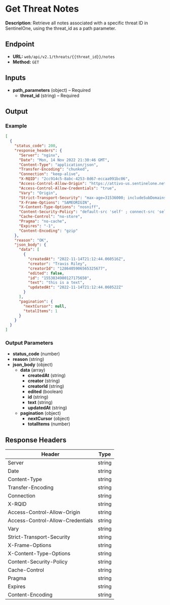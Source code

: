 # Get Threat Notes

**Description**: Retrieve all notes associated with a specific threat ID in SentinelOne, using the threat_id as a path parameter.

## Endpoint

- **URL:** `web/api/v2.1/threats/{{threat_id}}/notes`
- **Method:** `GET`
## Inputs

- **path_parameters** (object) – Required
  - **threat_id** (string) – Required
## Output

### Example

```json
[
  {
    "status_code": 200,
    "response_headers": {
      "Server": "nginx",
      "Date": "Mon, 14 Nov 2022 21:30:46 GMT",
      "Content-Type": "application/json",
      "Transfer-Encoding": "chunked",
      "Connection": "keep-alive",
      "X-RQID": "2cc914c5-8abc-4253-8d67-eccaa991bc06",
      "Access-Control-Allow-Origin": "https://attivo-us.sentinelone.net",
      "Access-Control-Allow-Credentials": "true",
      "Vary": "Origin",
      "Strict-Transport-Security": "max-age=31536000; includeSubDomains",
      "X-Frame-Options": "SAMEORIGIN",
      "X-Content-Type-Options": "nosniff",
      "Content-Security-Policy": "default-src 'self' ; connect-src 'self' cdn.pendo.io app.pendo.io *.pendo.io data.pendo.io *.storage.googleapis.com sentry.io *.sentry.io *.google-analytics.com *.gstatic.com unpkg.com cdn.auth0.com wss://*.sentinelone.net https://www.googletagmanager.com https://cdnjs.cloudflare.com data: ; script-src 'self' 'unsafe-inline' 'unsafe-eval' cdn.pendo.io app.pendo.io pendo-io-static.storage.googleapis.com cdn.pendo.io *.storage.googleapis.com data.pendo.io https://www.google-analytics.com https://www.googletagmanager.com https://unpkg.com https://cdnjs.cloudflare.com ; img-src 'self' data: https://www.google-analytics.com cdn.pendo.io app.pendo.io *.sentinelone.com *.storage.googleapis.com data.pendo.io ; style-src 'self' 'unsafe-inline' app.pendo.io cdn.pendo.io *.storage.googleapis.com https://fonts.googleapis.com https://cdnjs.cloudflare.com ; font-src 'self' data: https://fonts.gstatic.com https://cdn.auth0.com ; frame-src 'self' blob: https://receptive.io https://*.pendo.io https://pendo-io-extensions.storage.googleapis.com/ https://*.youtube.com ; frame-ancestors 'self' app.pendo.io ; object-src 'none'",
      "Cache-Control": "no-store",
      "Pragma": "no-cache",
      "Expires": "-1",
      "Content-Encoding": "gzip"
    },
    "reason": "OK",
    "json_body": {
      "data": [
        {
          "createdAt": "2022-11-14T21:12:44.060516Z",
          "creator": "Travis Riley",
          "creatorId": "1286405906565325677",
          "edited": false,
          "id": "1553834980127175650",
          "text": "this is a text",
          "updatedAt": "2022-11-14T21:12:44.060522Z"
        }
      ],
      "pagination": {
        "nextCursor": null,
        "totalItems": 1
      }
    }
  }
]
```
### Output Parameters

- **status_code** (number)
- **reason** (string)
- **json_body** (object)
  - **data** (array)
    - **createdAt** (string)
    - **creator** (string)
    - **creatorId** (string)
    - **edited** (boolean)
    - **id** (string)
    - **text** (string)
    - **updatedAt** (string)
  - **pagination** (object)
    - **nextCursor** (object)
    - **totalItems** (number)
## Response Headers

| Header | Type |
|--------|------|
| Server | string |
| Date | string |
| Content-Type | string |
| Transfer-Encoding | string |
| Connection | string |
| X-RQID | string |
| Access-Control-Allow-Origin | string |
| Access-Control-Allow-Credentials | string |
| Vary | string |
| Strict-Transport-Security | string |
| X-Frame-Options | string |
| X-Content-Type-Options | string |
| Content-Security-Policy | string |
| Cache-Control | string |
| Pragma | string |
| Expires | string |
| Content-Encoding | string |